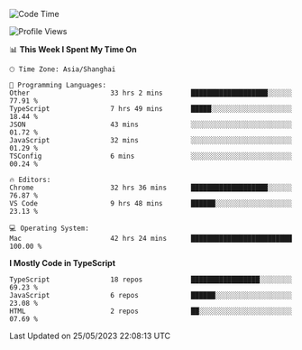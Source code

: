 <!--START_SECTION:waka-->
![Code Time](http://img.shields.io/badge/Code%20Time-4%2C544%20hrs-blue)

![Profile Views](http://img.shields.io/badge/Profile%20Views-5-blue)

📊 **This Week I Spent My Time On** 

```text
🕑︎ Time Zone: Asia/Shanghai

💬 Programming Languages: 
Other                    33 hrs 2 mins       ███████████████████░░░░░░   77.91 % 
TypeScript               7 hrs 49 mins       █████░░░░░░░░░░░░░░░░░░░░   18.44 % 
JSON                     43 mins             ░░░░░░░░░░░░░░░░░░░░░░░░░   01.72 % 
JavaScript               32 mins             ░░░░░░░░░░░░░░░░░░░░░░░░░   01.29 % 
TSConfig                 6 mins              ░░░░░░░░░░░░░░░░░░░░░░░░░   00.24 % 

🔥 Editors: 
Chrome                   32 hrs 36 mins      ███████████████████░░░░░░   76.87 % 
VS Code                  9 hrs 48 mins       ██████░░░░░░░░░░░░░░░░░░░   23.13 % 

💻 Operating System: 
Mac                      42 hrs 24 mins      █████████████████████████   100.00 % 
```

**I Mostly Code in TypeScript** 

```text
TypeScript               18 repos            █████████████████░░░░░░░░   69.23 % 
JavaScript               6 repos             ██████░░░░░░░░░░░░░░░░░░░   23.08 % 
HTML                     2 repos             ██░░░░░░░░░░░░░░░░░░░░░░░   07.69 % 
```




 Last Updated on 25/05/2023 22:08:13 UTC
<!--END_SECTION:waka-->
